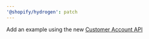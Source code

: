 ```yaml
---
'@shopify/hydrogen': patch
---
```


Add an example using the new [Customer Account API](https://shopify.dev/docs/api/customer)
